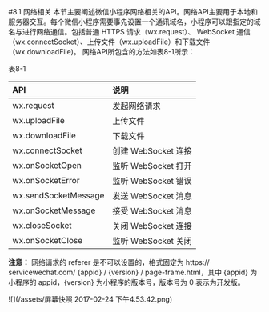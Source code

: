 #8.1 网络相关
本节主要阐述微信小程序网络相关的API。网络API主要用于本地和服务器交互。每个微信小程序需要事先设置一个通讯域名，小程序可以跟指定的域名与进行网络通信。包括普通 HTTPS 请求（wx.request）、 WebSocket 通信（wx.connectSocket）、上传文件（wx.uploadFile）和下载文件（wx.downloadFile)。
网络API所包含的方法如表8-1所示：

表8-1

| API | 说明 |
| :--- | :--- |
| wx.request | 发起网络请求 |
| wx.uploadFile | 上传文件 |
| wx.downloadFile | 下载文件 |
| wx.connectSocket | 创建 WebSocket 连接 |
| wx.onSocketOpen | 监听 WebSocket 打开 |
| wx.onSocketError | 监听 WebSocket 错误 |
| wx.sendSocketMessage | 发送 WebSocket 消息 |
| wx.onSocketMessage | 接受 WebSocket 消息 |
| wx.closeSocket | 关闭 WebSocket 连接 |
| wx.onSocketClose | 监听 WebSocket 关闭 |

**注意：**
网络请求的 referer 是不可以设置的，格式固定为 https:// servicewechat.com/ {appid} / {version} / page-frame.html，其中 {appid} 为小程序的 appid，{version} 为小程序的版本号，版本号为 0 表示为开发版。

![](/assets/屏幕快照 2017-02-24 下午4.53.42.png)






